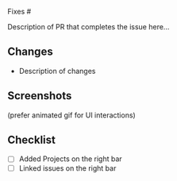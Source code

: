 Fixes #

Description of PR that completes the issue here...

## Changes

- Description of changes

## Screenshots

(prefer animated gif for UI interactions)

## Checklist

- [ ] Added Projects on the right bar
- [ ] Linked issues on the right bar
